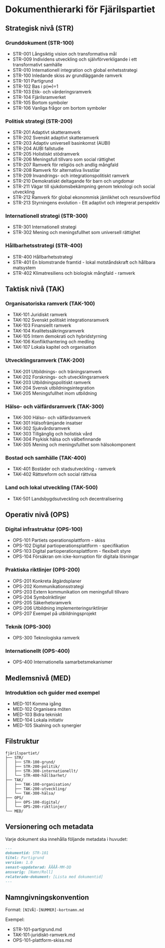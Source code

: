 # Dokumenthierarki för Fjärilspartiet

## Strategisk nivå (STR)

### Grunddokument (STR-100)
- STR-001 Långsiktig vision och transformativa mål
- STR-009 Individens utveckling och självförverkligande i ett transformativt samhälle
- STR-010 Internationell integration och global enhetsstrategi
- STR-100 Inledande skiss av grundläggande ramverk
- STR-101 Partigrund
- STR-102 Bas i p(∞)=1
- STR-103 Etik- och värderingsramverk
- STR-104 Fjärilsramverket
- STR-105 Bortom symboler
- STR-106 Vanliga frågor om bortom symboler

### Politisk strategi (STR-200)
- STR-201 Adaptivt skatteramverk
- STR-202 Svenskt adaptivt skatteramverk
- STR-203 Adaptiv universell basinkomst (AUBI)
- STR-204 AUBI fallstudie
- STR-205 Holistiskt stödramverk
- STR-206 Meningsfull tillvaro som social rättighet
- STR-207 Ramverk för religiös och andlig mångfald
- STR-208 Ramverk för alternativa livsstilar
- STR-209 Invandrings- och integrationspolitiskt ramverk
- STR-210 Demokratiskt deltagande för barn och ungdomar
- STR-211 Vägar till sjukdomsbekämpning genom teknologi och social utveckling
- STR-212 Ramverk för global ekonommisk jämlikhet och resursöverflöd
- STR-213 Styrningens evolution - Ett adaptivt och integrerat perspektiv

### Internationell strategi (STR-300)
- STR-301 Internationell strategi
- STR-302 Mening och meningsfullhet som universell rättighet

### Hållbarhetsstrategi (STR-400)
- STR-400 Hållbarhetsstrategi
- STR-401 En blomstrande framtid - lokal motståndskraft och hållbara matsystem
- STR-402 Klimatresiliens och biologisk mångfald - ramverk

## Taktisk nivå (TAK)

### Organisatoriska ramverk (TAK-100)
- TAK-101 Juridiskt ramverk
- TAK-102 Svenskt politiskt integrationsramverk
- TAK-103 Finansiellt ramverk
- TAK-104 Kvalitetssäkringsramverk
- TAK-105 Intern demokrati och hybridstyrning
- TAK-106 Konflikthantering och medling
- TAK-107 Lokala kapitel och organisation

### Utvecklingsramverk (TAK-200)
- TAK-201 Utbildnings- och träningsramverk
- TAK-202 Forsknings- och utvecklingsramverk
- TAK-203 Utbildningspolitiskt ramverk
- TAK-204 Svensk utbildningsintegration
- TAK-205 Meningsfullhet inom utbildning

### Hälso- och välfärdsramverk (TAK-300)
- TAK-300 Hälso- och välfärdsramverk
- TAK-301 Hälsofrämjande insatser
- TAK-302 Sjukvårdsramverk
- TAK-303 Tillgänglig och holistisk vård
- TAK-304 Psykisk hälsa och välbefinnande
- TAK-305 Mening och meningsfullhet som hälsokomponent

### Bostad och samhälle (TAK-400)
- TAK-401 Bostäder och stadsutveckling - ramverk
- TAK-402 Rättsreform och social rättvisa

### Land och lokal utveckling (TAK-500)
- TAK-501 Landsbygdsutveckling och decentralisering


## Operativ nivå (OPS)

### Digital infrastruktur (OPS-100)
- OPS-101 Partiets operationsplattform - skiss
- OPS-102 Digital partioperationsplattform - specifikation
- OPS-103 Digital partioperationsplattform - flexibelt styre
- OPS-104 Försäkran om icke-korruption för digitala lösningar

### Praktiska riktlinjer (OPS-200)
- OPS-201 Konkreta åtgärdsplaner
- OPS-202 Kommunikationsstrategi
- OPS-203 Extern kommunikation om meningsfull tillvaro
- OPS-204 Symbolriktlinjer
- OPS-205 Säkerhetsramverk
- OPS-206 Utbildning implementeringsriktlinjer
- OPS-207 Exempel på utbildningsprojekt

### Teknik (OPS-300)
- OPS-300 Teknologiska ramverk

### Internationellt (OPS-400)
- OPS-400 Internationella samarbetsmekanismer

## Medlemsnivå (MED)

### Introduktion och guider med exempel
- MED-101 Komma igång
- MED-102 Organisera möten
- MED-103 Bidra tekniskt
- MED-104 Lokala initiativ
- MED-105 Skalning och synergier

## Filstruktur

```
fjärilspartiet/
├── STR/
│   ├── STR-100-grund/
│   ├── STR-200-politik/
│   ├── STR-300-internationellt/
│   └── STR-400-hållbarhet/
├── TAK/
│   ├── TAK-100-organisation/
│   ├── TAK-200-utveckling/
│   └── TAK-300-hälsa/
├── OPS/
│   ├── OPS-100-digital/
│   └── OPS-200-riktlinjer/
└── MED/
```

## Versionering och metadata

Varje dokument ska innehålla följande metadata i huvudet:
```markdown
---
dokumentid: STR-101
titel: Partigrund
version: 1.0
senast-uppdaterad: ÅÅÅÅ-MM-DD
ansvarig: [Namn/Roll]
relaterade-dokument: [Lista med dokumentid]
---
```

## Namngivningskonvention

Format: `[NIVÅ]-[NUMMER]-kortnamn.md`

Exempel:
- STR-101-partigrund.md
- TAK-101-juridiskt-ramverk.md
- OPS-101-plattform-skiss.md
